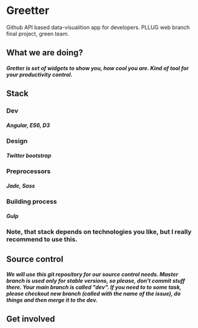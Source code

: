 # Greetter
Github API based data-visualition app for developers. PLLUG web branch final project, green team.
## What we are doing?
##### Gretter is set of widgets to show you, how cool you are. Kind of tool for your productivity control.
## Stack
### Dev
##### Angular, ES6, D3
### Design
##### Twitter bootstrap
### Preprocessors
##### Jade, Sass
### Building process
##### Gulp
### Note, that stack depends on technologies you like, but I really recommend to use this.
## Source control
##### We will use this git repository for our source control needs. Master branch is used only for **stable** versions, so please, don't commit stuff there. Your main branch is called "dev". If you need to to some task, please checkout new branch (called with the name of the issue), do things and then merge it to the dev.
## Get involved
